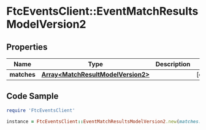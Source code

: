 # FtcEventsClient::EventMatchResultsModelVersion2

## Properties

Name | Type | Description | Notes
------------ | ------------- | ------------- | -------------
**matches** | [**Array&lt;MatchResultModelVersion2&gt;**](MatchResultModelVersion2.md) |  | [optional] 

## Code Sample

```ruby
require 'FtcEventsClient'

instance = FtcEventsClient::EventMatchResultsModelVersion2.new(matches: null)
```


